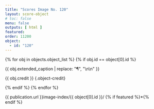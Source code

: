 ```yaml
---
title: "Scores Image No. 120"
layout: score-object
# toc: false
menu: false
outputs: [ html ]
featured: 
order: 11200
object:
  - id: "120"
---
```


{% for obj in objects.object_list %}
{% if obj.id == object[0].id %}

{{ obj.extended_caption | replace: "¶", "\n\n" }}

{{ obj.credit }} {.object-credit}

{% endif %}
{% endfor %}

<div class="object-credit object-url is-print-only">

{{ publication.url }}image-index/{{ object[0].id }}/ {% if featured %}*{% endif %}

</div>
